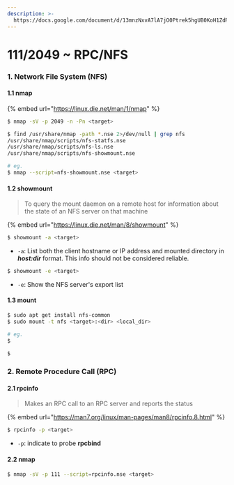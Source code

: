 ```yaml
---
description: >-
  https://docs.google.com/document/d/13mnzNxvA7lA7jO0Ptrek5hgUB0KoH1ZdRgK0-N7M9fo/edit?tab=t.0
---
```


# 111/2049 \~ RPC/NFS

### 1. Network File System (NFS)

#### 1.1 nmap

{% embed url="https://linux.die.net/man/1/nmap" %}

```sh
$ nmap -sV -p 2049 -n -Pn <target>
```

```sh
$ find /usr/share/nmap -path *.nse 2>/dev/null | grep nfs
/usr/share/nmap/scripts/nfs-statfs.nse
/usr/share/nmap/scripts/nfs-ls.nse
/usr/share/nmap/scripts/nfs-showmount.nse

# eg.
$ nmap --script=nfs-showmount.nse <target>
```

#### 1.2 showmount

> To query the mount daemon on a remote host for information about the state of an NFS server on that machine

{% embed url="https://linux.die.net/man/8/showmount" %}

```sh
$ showmount -a <target>
```

* `-a`: List both the client hostname or IP address and mounted directory in _**host:dir**_ format. This info should not be considered reliable.

```sh
$ showmount -e <target>
```

* `-e`: Show the NFS server's export list

#### 1.3 mount

```sh
$ sudo apt get install nfs-common
$ sudo mount -t nfs <target>:<dir> <local_dir>

# eg.
$
  
$
```

### 2. Remote Procedure Call (RPC)

#### 2.1 rpcinfo

> Makes an RPC call to an RPC server and reports the status

{% embed url="https://man7.org/linux/man-pages/man8/rpcinfo.8.html" %}

```sh
$ rpcinfo -p <target>
```

* `-p`: indicate to probe **rpcbind**

#### 2.2 nmap

```sh
$ nmap -sV -p 111 --script=rpcinfo.nse <target>
```


